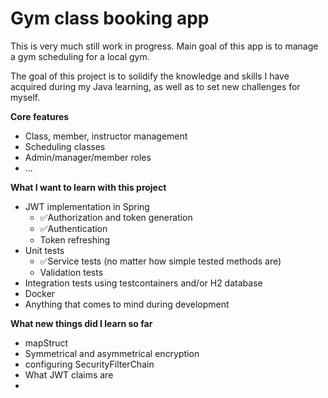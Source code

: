 # Gym class booking app
This is very much still work in progress. Main goal of this app is to manage a gym scheduling for a local gym.

The goal of this project is to solidify the knowledge and skills I have acquired during my Java learning, as well as to set new challenges for myself.

**Core features**
- Class, member, instructor management
- Scheduling classes
- Admin/manager/member roles
- ...

**What I want to learn with this project**
- JWT implementation in Spring
  - ✅Authorization and token generation
  - ✅Authentication
  - Token refreshing
- Unit tests
  - ✅Service tests (no matter how simple tested methods are)
  - Validation tests
- Integration tests using testcontainers and/or H2 database
- Docker
- Anything that comes to mind during development

**What new things did I learn so far**
- mapStruct
- Symmetrical and asymmetrical encryption
- configuring SecurityFilterChain
- What JWT claims are
- 